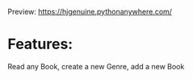 Preview: https://hjgenuine.pythonanywhere.com/

# Features: 
Read any Book, create a new Genre, add a new Book
